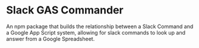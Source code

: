 Slack GAS Commander
===================

An npm package that builds the relationship between a Slack Command and a Google App Script system, allowing for slack commands to look up and answer from a Google Spreadsheet.
